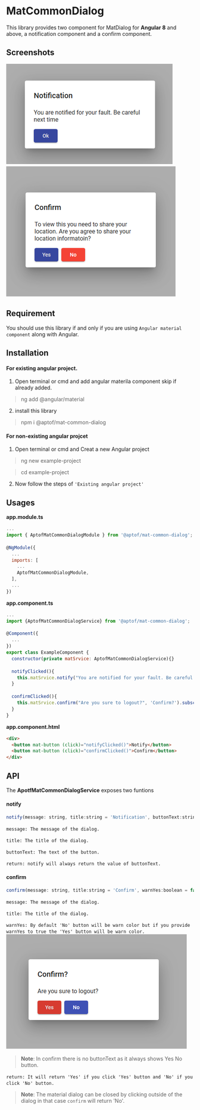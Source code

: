 # MatCommonDialog

This library provides two component for MatDialog for **Angular 8** and above, a notification component and a confirm component.

## Screenshots
![Notification](/images/notification.png)
![Confirmation](/images/confirm_default.png)


## Requirement

You should use this library if and only if you are using `Angular material component` along with Angular.
 

## Installation

#### For existing angular project.

1. Open terminal or cmd and add angular materila component skip if already added.

>ng add @angular/material
>

2. install this library
>npm i @aptof/mat-common-dialog


#### For non-existing angular projcet
1. Open terminal or cmd and Creat a new Angular project
>ng new example-project

>cd example-project

2. Now follow the steps of `'Existing angular project'`

## Usages

**app.module.ts**
```javascript
...
import { AptofMatCommonDialogModule } from '@aptof/mat-common-dialog';

@NgModule({
  ...
  imports: [
    ...
    AptofMatCommonDialogModule,
  ],
  ...
})
```

**app.component.ts**
```javascript
...
import {AptofMatCommonDialogService} from '@aptof/mat-common-dialog';

@Component({
  ...
})
export class ExampleComponent {
  constructor(private matSrvice: AptofMatCommonDialogService){}

  notifyClicked(){
    this.matSrvice.notify("You are notified for your fault. Be careful next time").subscribe((result)=>console.log(result));
  }

  confirmClicked(){
    this.matSrvice.confirm("Are you sure to logout?", 'Confirm?').subscribe((result)=>console.log(result));
  }
}
```
**app.component.html**
```html
<div>
  <button mat-button (click)="notifyClicked()">Notify</button>
  <button mat-button (click)="confirmClicked()">Confirm</button>
</div>
```


## API

The **ApotfMatCommonDialogService** exposes two funtions

#### notify
```javascript
notify(message: string, title:string = 'Notification', buttonText:string = 'Ok'): Observable<any>
```
`message: The message of the dialog.`

`title: The title of the dialog.`

`buttonText: The text of the button.`

`return: notify will always return the value of buttonText.`

#### confirm
```javascript
confirm(message: string, title:string = 'Confirm', warnYes:boolean = false):Observable<any>
```
`message: The message of the dialog.`

`title: The title of the dialog.`

`warnYes: By default 'No' button will be warn color but if you provide warnYes to true the 'Yes' button will be warn color.`
![Confirmation_Alternate](/images/confirm_alternate.png)

>**Note**: In confirm there is no buttonText as it always shows Yes No button.

`return: It will return 'Yes' if you click 'Yes' button and 'No' if you click 'No' button.`
>**Note**: The material dialog can be closed by clicking outside of the dialog in that case `confirm` will return 'No'.

